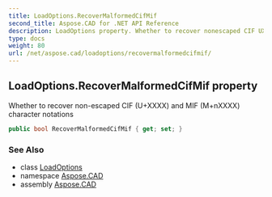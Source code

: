 ```yaml
---
title: LoadOptions.RecoverMalformedCifMif
second_title: Aspose.CAD for .NET API Reference
description: LoadOptions property. Whether to recover nonescaped CIF UXXXX and MIF MnXXXX character notations
type: docs
weight: 80
url: /net/aspose.cad/loadoptions/recovermalformedcifmif/
---
```

## LoadOptions.RecoverMalformedCifMif property

Whether to recover non-escaped CIF (U+XXXX) and MIF (M+nXXXX) character notations

```csharp
public bool RecoverMalformedCifMif { get; set; }
```

### See Also

* class [LoadOptions](../)
* namespace [Aspose.CAD](../../loadoptions/)
* assembly [Aspose.CAD](../../../)


